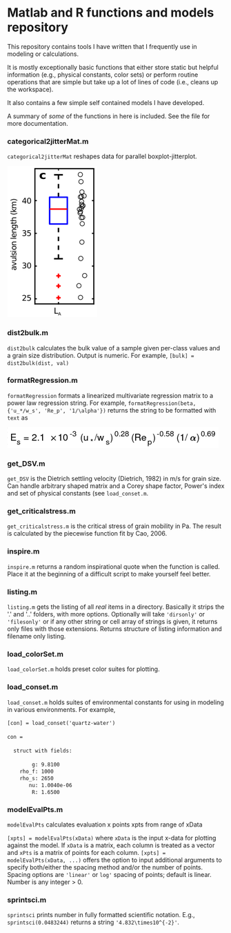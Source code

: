 # Matlab and R functions and models repository

This repository contains tools I have written that I frequently use in modeling or calculations. 

It is mostly exceptionally basic functions that either store static but helpful information (e.g., physical constants, color sets) or perform routine operations that are simple but take up a lot of lines of code (i.e., cleans up the workspace).

It also contains a few simple self contained models I have developed.

A summary of _some_ of the functions in here is included. See the file for more documentation.


### categorical2jitterMat.m

`categorical2jitterMat` reshapes data for parallel boxplot-jitterplot.

![jitterexample](./private/jitterplot.png "example of parallel jitter and boxplot") 


### dist2bulk.m

`dist2bulk` calculates the bulk value of a sample given per-class values and a grain size distribution. Output is numeric.
For example, `[bulk] = dist2bulk(dist, val)`


### formatRegression.m

`formatRegression` formats a linearized multivariate regression matrix to a power law regression string.
For example, `formatRegression(beta, {'u_*/w_s', 'Re_p', '1/\alpha'})` returns the string to be formatted with `text` as

![jitterexample](./private/regression.png "regression example")


### get_DSV.m

`get_DSV` is the Dietrich settling velocity (Dietrich, 1982) in m/s for grain size. 
Can handle arbitrary shaped matrix and a Corey shape factor, Power's index and set of physical constants (see `load_conset.m`.


### get_criticalstress.m

`get_criticalstress.m` is the critical stress of grain mobility in Pa.
The result is calculated by the piecewise function fit by Cao, 2006.


### inspire.m

`inspire.m` returns a random inspirational quote when the function is called.
Place it at the beginning of a difficult script to make yourself feel better.


### listing.m
    
`listing.m` gets the listing of all _real_ items in a directory. 
Basically it strips the '.' and '..' folders, with more options.
Optionally will take `'dirsonly'` or `'filesonly'` or if any other string or cell array of strings is given, it returns only files with those extensions.
Returns structure of listing information and filename only listing.


### load_colorSet.m

`load_colorSet.m` holds preset color suites for plotting.


### load_conset.m

`load_conset.m` holds suites of environmental constants for using in modeling in various environments.
For example, 

```
[con] = load_conset('quartz-water')

con = 

  struct with fields:

        g: 9.8100
    rho_f: 1000
    rho_s: 2650
       nu: 1.0040e-06
        R: 1.6500
```


### modelEvalPts.m

`modelEvalPts` calculates evaluation x points xpts from range of xData

`[xpts] = modelEvalPts(xData)` where `xData` is the input x-data for plotting against the model. If `xData` is a matrix, each column is treated as a vector and `xPts` is a matrix of points for each column.
`[xpts] = modelEvalPts(xData, ...)` offers the option to input additional arguments to specify both/either the spacing method and/or the number of points. Spacing options are `'linear'` or `log'` spacing of points; default is linear. Number is any integer > 0.


### sprintsci.m

`sprintsci` prints number in fully formatted scientific notation. 
E.g., `sprintsci(0.0483244)` returns a string `'4.832\times10^{-2}'`.